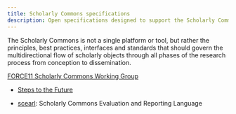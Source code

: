 ```yaml
---
title: Scholarly Commons specifications
description: Open specifications designed to support the Scholarly Commons
---
```


The Scholarly Commons is not a single platform or tool, but rather the
principles, best practices, interfaces and standards that should govern the
multidirectional flow of scholarly objects through all phases of the research
process from conception to dissemination.

[FORCE11 Scholarly Commons Working Group](https://www.force11.org/group/scholarly-commons-working-group)

* [Steps to the Future](https://github.com/pentandra/steps-to-the-future)

* [scearl](scholarly-commons/scearl.ttl): Scholarly Commons Evaluation and Reporting Language

